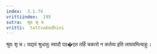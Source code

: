 ```yaml
---
index:  3.1.74
vrittiindex:  195
sutra:  श्रुवः शृ च
vritti:  tattvabodhini 
---
```


श्रुवः शृ च। यद्ययं श्रुधातुः स्वादौ पठ�एत तर्हि चकारो न कर्तव्य इति लाघवमित्याहुः।

